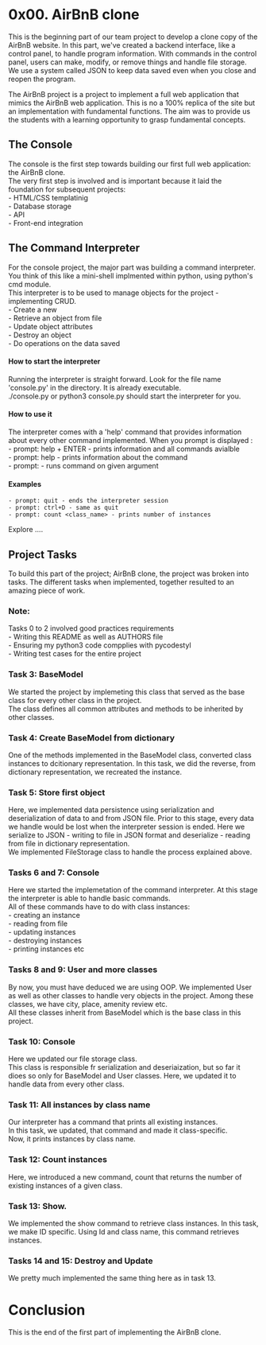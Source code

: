 # 0x00. AirBnB clone
This is the beginning part of our team project to develop a clone copy of the AirBnB website. In this part, we've created a backend interface, like a control panel, to handle program information. With commands in the control panel, users can make, modify, or remove things and handle file storage. We use a system called JSON to keep data saved even when you close and reopen the program.

The AirBnB project is a project to implement a full web application that mimics the AirBnB web application. This is no a 100% replica of the site but an implementation with fundamental functions. The aim was to provide us the students with a learning opportunity to grasp fundamental concepts.  

## The Console
The console is the first step towards building our first full web application: the AirBnB clone.  
The very first step is involved and is important because it laid the foundation for subsequent projects:  
	- HTML/CSS templatinig  
	- Database storage  
	- API  
	- Front-end integration
## The Command Interpreter
For the console project, the major part was building a command interpreter. You think of this like a mini-shell implmented within python, using python's cmd module.  
This interpreter is to be used to manage objects for the project - implementing CRUD.  
	- Create a new   
	- Retrieve an object from file  
	- Update object attributes  
	- Destroy an object  
	- Do operations on the data saved
#### How to start the interpreter
Running the interpreter is straight forward. Look for the file name 'console.py' in the directory. It is already executable.   
./console.py or python3 console.py should start the interpreter for you.

#### How to use it
The interpreter comes with a 'help' command that provides information about every other command implemented. When you prompt is displayed :    
	- prompt: help + ENTER - prints information and all commands avialble  
	- prompt: help <command> - prints information about the command  
	- prompt: <command> <argument> - runs command on given argument

#### Examples
	- prompt: quit - ends the interpreter session
	- prompt: ctrl+D - same as quit
	- prompt: count <class_name> - prints number of instances

Explore ....


## Project Tasks
To build this part of the project; AirBnB clone, the project was broken into tasks. The different tasks when implemented, together resulted to an amazing piece of work.

### Note:
Tasks 0 to 2 involved good practices requirements  
	- Writing this README as well as AUTHORS file  
	- Ensuring my python3 code compplies with pycodestyl  
	- Writing test cases for the entire project

### Task 3: BaseModel
We started the project by implemeting this class that served as the base class for every other class in the project.   
The class defines all common attributes and methods to be inherited by other classes.

### Task 4: Create BaseModel from dictionary
One of the methods implemented in the BaseModel class, converted class instances to dcitionary representation. In this task, we did the reverse, from dictionary representation, we recreated the instance.

### Task 5: Store first object
Here, we implemented data persistence using serialization and deserialization of data to and from JSON file. Prior to this stage, every data we handle would be lost when the interpreter session is ended. Here we serialize to JSON - writing to file in JSON format and deserialize - reading from file in dictionary representation.  
We implemented FileStorage class to handle the process explained above.  

### Tasks 6 and 7: Console
Here we started the implemetation of the command interpreter. At this stage the interpreter is able to handle basic commands.  
All of these commands have to do with class instances:  
	- creating an instance  
	- reading from file  
	- updating instances  
	- destroying instances  
	- printing instances etc

### Tasks 8 and 9: User and more classes
By now, you must have deduced we are using OOP. We implemented User as well as other classes to handle very objects in the project. Among these classes, we have city, place, amenity review etc.  
All these classes inherit from BaseModel which is the base class in this project.

### Task 10: Console 
Here we updated our file storage class.  
This class is responsible fr serialization and deseriaization, but so far it dioes so only for BaseModel and User classes. Here, we updated it to handle data from every other class.

### Task 11: All instances by class name
Our interpreter has a command that prints all existing instances.  
In this task, we updated, that command and made it class-specific.  
Now, it prints instances by class name.

### Task 12: Count instances
Here, we introduced a new command, count that returns the number of existing instances of a given class.

### Task 13: Show.
We implemented the show command to retrieve class instances. In this task, we make ID specific. Using Id and class name, this command retrieves instances.

### Tasks 14 and 15: Destroy and Update
We pretty much implemented the same thing here as in task 13.

# Conclusion
This is the end of the first part of implementing the AirBnB clone. 
  
